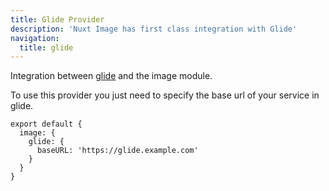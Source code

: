 ```yaml
---
title: Glide Provider
description: 'Nuxt Image has first class integration with Glide'
navigation:
  title: glide
---
```


Integration between [glide](https://glide.thephpleague.com/) and the image module.

To use this provider you just need to specify the base url of your service in glide.

```js{}[nuxt.config.js]
export default {
  image: {
    glide: {
      baseURL: 'https://glide.example.com'
    }
  }
}
```
